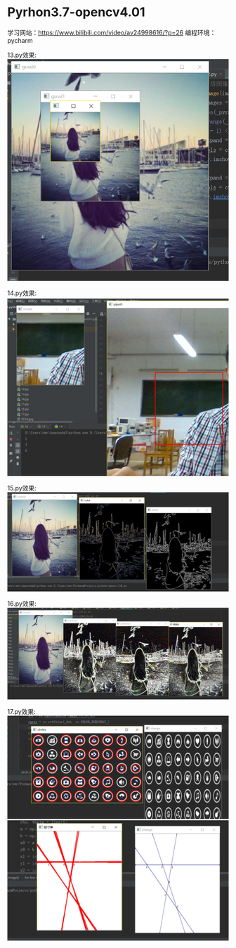 # Pyrhon3.7-opencv4.01
学习网站：https://www.bilibili.com/video/av24998616/?p=26
编程环境：pycharm

13.py效果:
![avatar](13.png)

14.py效果:
![avatar](14.png)

15.py效果:
![avatar](15.png)

16.py效果:
![avatar](16.png)

17.py效果:
![avatar](17.png)
![avatar](17.1.png)
